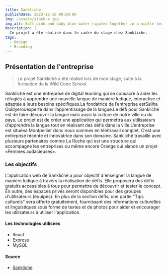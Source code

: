 ```yaml
---
title: Sankliche
publishDate: 2023-12-10 00:00:00
img: /assets/stock-4.jpg
img_alt: Soft pink and baby blue water ripples together in a subtle texture.
description: |
  Ce projet a été réalisé dans le cadre du stage chez Sankliche.
tags:
  - Design
  - Branding
---
```


## Présentation de l'entreprise

> Le projet Sankliché a été réalisé lors de mon stage, suite à la formation de la Wild Code School.

Sankliché est une entreprise de digital learning qui se consacre à aider les réfugiés à apprendre une nouvelle langue de manière ludique, interactive et adaptée à leurs besoins spécifiques.La fondatrice de l’entreprise estSaliha Ouldyerouexperte dans l’apprentissage de la langue.Le défi pour Sankliché est de faire découvrir la langue mais aussi la culture de notre ville ou du pays. Le projet est de créer une application qui permettra aux utilisateurs d’apprendre la langue tout en réalisant des défis dans la ville.L’entreprise est situéeà Montpellier donc nous sommes en télétravail complet. C’est une entreprise récente et innovatrice dans son domaine. Sankliché travaille avec plusieurs partenaires comme La Ruche qui est une structure qui accompagne les entreprises ou même encore Orange qui alancé un projet «Femmes audacieuses».

### Les objectifs

L'application web de Sankliché a pour objectif d'enseigner la langue de manière ludique à travers la réalisation de défis. Elle proposera des défis gratuits accessibles à tous pour permettre de découvrir et tester le concept. En outre, des espaces privés seront disponibles pour des groupes d'utilisateurs (équipes). En plus de la section défis, une partie "Tips culturels" sera offerte gratuitement, fournissant des informations culturelles et linguistiques sous forme de textes et de photos pour aider et encourager les utilisateurs à utiliser l'application.

#### Les technologies utilisées

- React
- Express
- MySQL

#### Source

- <a href="https://sankliche.applicatif.net/login/application/2aa3db98-162f-4118-aa72-cdd9b6587118/1">Sankliche</a>

